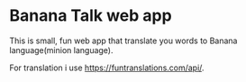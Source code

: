 # Banana Talk web app

This is small, fun web app that translate you words to Banana language(minion language).

For translation i use https://funtranslations.com/api/.
